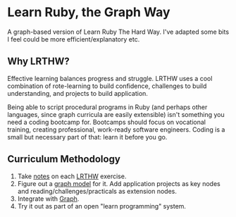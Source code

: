 # Learn Ruby, the Graph Way

A graph-based version of Learn Ruby The Hard Way. I've adapted some bits I feel could be more efficient/explanatory etc.

## Why LRTHW?

Effective learning balances progress and struggle. LRTHW uses a cool combination of rote-learning to build confidence, challenges to build understanding, and projects to build application.

Being able to script procedural programs in Ruby (and perhaps other languages, since graph curricula are easily extensible) isn't something you need a coding bootcamp for. Bootcamps should focus on vocational training, creating professional, work-ready software engineers. Coding is a small but necessary part of that: learn it before you go.

## Curriculum Methodology

1. Take [notes](./doc) on each [LRTHW](https://www.amazon.ca/Learn-Ruby-Hard-Way-Computational/dp/032188499X) exercise.
2. Figure out a [graph model](./graph) for it. Add application projects as key nodes and reading/challenges/practicals as extension nodes.
3. Integrate with [Graph](https://github.com/makersacademy/graph).
4. Try it out as part of an open "learn programming" system.

